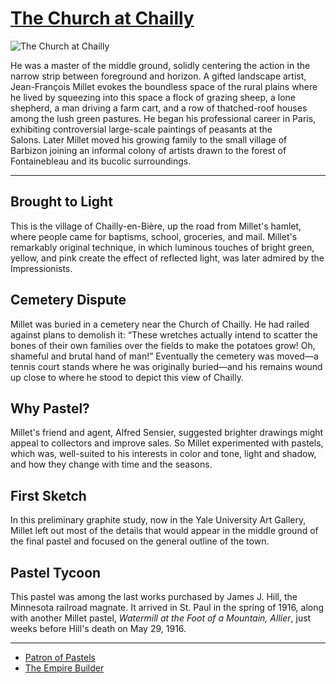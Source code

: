 # [The Church at Chailly](http://artsmia.github.io/griot/#/o/1637)
![The Church at Chailly](http://api.artsmia.org/images/1637/large.jpg)

He was a master of the middle ground, solidly centering the action in the narrow strip between foreground and horizon. A gifted landscape artist, Jean-François Millet evokes the boundless space of the rural plains where he lived by squeezing into this space a flock of grazing sheep, a lone shepherd, a man driving a farm cart, and a row of thatched-roof houses among the lush green pastures. He began his professional career in Paris, exhibiting controversial large-scale paintings of peasants at the Salons. Later Millet moved his growing family to the small village of Barbizon joining an informal colony of artists drawn to the forest of Fontainebleau and its bucolic surroundings.

---

## Brought to Light

This is the village of Chailly-en-Bière, up the road from Millet's hamlet, where people came for baptisms, school, groceries, and mail. Millet's remarkably original technique, in which luminous touches of bright green, yellow, and pink create the effect of reflected light, was later admired by the Impressionists.

## Cemetery Dispute

Millet was buried in a cemetery near the Church of Chailly. He had railed against plans to demolish it: “These wretches actually intend to scatter the bones of their own families over the fields to make the potatoes grow! Oh, shameful and brutal hand of man!” Eventually the cemetery was moved—a tennis court stands where he was originally buried—and his remains wound up close to where he stood to depict this view of Chailly. 

## Why Pastel?

Millet's friend and agent, Alfred Sensier, suggested brighter drawings might appeal to collectors and improve sales. So Millet experimented with pastels, which was, well-suited to his interests in color and tone, light and shadow, and how they change with time and the seasons.

## First Sketch

In this preliminary graphite study, now in the Yale University Art Gallery, Millet left out most of the details that would appear in the middle ground of the final pastel and focused on the general outline of the town.

## Pastel Tycoon

This pastel was among the last works purchased by James J. Hill, the Minnesota railroad magnate. It arrived in St. Paul in the spring of 1916, along with another Millet pastel, *Watermill at the Foot of a Mountain, Allier*, just weeks before Hill's death on May 29, 1916.

---

* [Patron of Pastels](../stories/patron-of-pastels.md)
* [The Empire Builder](../stories/the-empire-builder.md)
